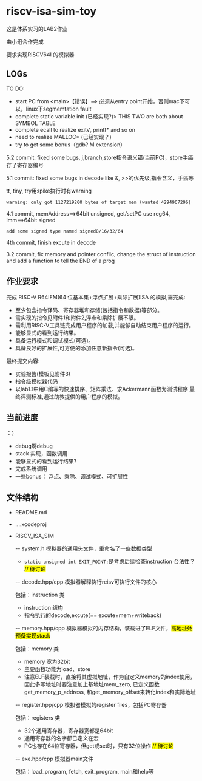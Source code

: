 # riscv-isa-sim-toy

这是体系实习的LAB2作业

由小组合作完成

要求实现RISCV64I 的模拟器

## LOGs

TO DO:

* start PC from \<main\>【错误】==> 必须从entry point开始，否则mac下可以，linux下segmemtation fault
* complete static variable init (已经实现?)> THIS TWO are both about SYMBOL TABLE
* complete ecall to realize exit√, printf\* and so on
* need to realize MALLOC\* (已经实现？)
* try to get some bonus（gdb? M extension）

5.2 commit: fixed some bugs, j,branch,store指令语义错(当前PC)，store手癌存了寄存器编号

5.1 commit: fixed some bugs in decode like &, >>的优先级,指令含义，手癌等

tt, tiny, try用spike执行时有warning

	warning: only got 1127219200 bytes of target mem (wanted 4294967296)


4.1 commit, memAddress==>64bit unsigned, get/setPC use reg64, imm==>64bit signed

	add some signed type named signed8/16/32/64

4th commit, finish excute in decode

3.2 commit, fix memory and pointer conflic, change the struct of instruction and add a function to tell the END of a prog

## 作业要求

完成 RISC-V R64IFM(64 位基本集+浮点扩展+乘除扩展)ISA 的模拟,需完成:

* 至少包含指令译码、寄存器堆和存储(包括指令和数据)等部分。
* 需实现的指令见附件1和附件2,浮点和乘除扩展不限。
* 需利用RISC-V工具链完成用户程序的加载,并能够自动结束用户程序的运行。 
* 能够显式的看到运行结果。
* 具备运行模式和调试模式(可选)。
* 具备良好的扩展性,可方便的添加任意新指令(可选)。

最终提交内容:

* 实验报告(模板见附件3)
* 指令级模拟器代码
* 以lab1.1中用C编写的快速排序、矩阵乘法、求Ackermann函数为测试程序 最终评测标准,通过助教提供的用户程序的模拟。

## 当前进度

：）

*  debug啊debug
*  stack 实现，函数调用
*  能够显式的看到运行结果?
*  完成系统调用
*  一些bonus： 浮点、乘除、调试模式、可扩展性

## 文件结构

- README.md 
- ....xcodeproj
- RISCV_ISA_SIM

	-- system.h
	模拟器的通用头文件，重命名了一些数据类型
	
	* ```static unsigned int EXIT_POINT;```是考虑后续检查instruction 合法性？ <mark>// 待讨论</mark>
	
	-- decode.hpp/cpp
	 模拟器解释执行reisv可执行文件的核心
	 
	 包括：instruction 类
	 
	 * instruction 结构
	 * 指令执行的decode,excute(== excute+mem+writeback)
	 
	-- memory.hpp/cpp
	 模拟器模拟的内存结构，装载进了ELF文件，<mark>高地址处预备实现stack</mark>
	 
	 包括：memory 类
	 
	 * memory 宽为32bit	
	 * 主要函数功能为load、store
	 * 注意ELF装载时，直接将其虚拟地址，作为自定义memory的index使用，因此多写地址时要注意加上基地址mem\_zero, 已定义函数get\_memory\_p\_address, 和get\_memory\_offset来转化index和实际地址
	 
	-- register.hpp/cpp
	 模拟器模拟的register files，包括PC寄存器
	 
	 包括：registers 类
	 
	 * 32个通用寄存器，寄存器宽都是64bit
	 * 通用寄存器的名字都已定义在宏
	 * PC也存在64位寄存器，但get或set时，只有32位操作 <mark>// 待讨论</mark>
	 
	-- exe.hpp/cpp
	 模拟器main文件
	 
	 包括：load_program, fetch, exit\_program, main和help等


